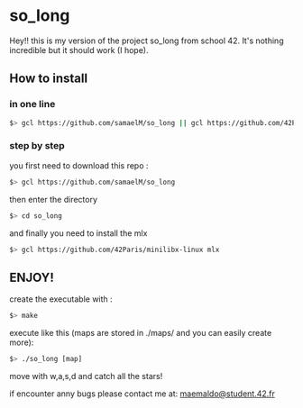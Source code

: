 # so_long

Hey!! this is my version of the project so_long from school 42. It's nothing incredible but it should work (I hope).

## How to install

### in one line

```bash
$> gcl https://github.com/samaelM/so_long || gcl https://github.com/42Paris/minilibx-linux so_long/mlx
```

### step by step

you first need to download this repo :

```bash
$> gcl https://github.com/samaelM/so_long
```

then enter the directory

```bash
$> cd so_long
```

and finally you need to install the mlx

```bash
$> gcl https://github.com/42Paris/minilibx-linux mlx
```

## ENJOY!

create the executable with :

```bash
$> make
```

execute like this (maps are stored in ./maps/ and you can easily create more):

```bash
$> ./so_long [map]
```

move with w,a,s,d and catch all the stars!

if encounter anny bugs please contact me at: maemaldo@student.42.fr
